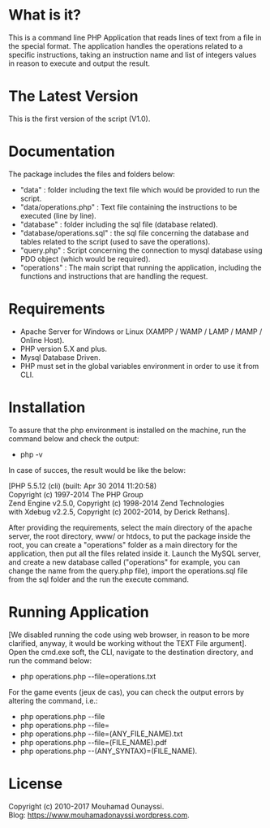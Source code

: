 # What is it?
 This is a command line PHP Application that reads lines of text from a file in the special format.
 The application handles the operations related to a specific instructions, taking an instruction name and list of integers values in  reason to execute and output the result. 
 
# The Latest Version
This is the first version of the script (V1.0).

# Documentation
The package includes the files and folders below:
  - "data" : folder including the text file which would be provided to run the script.
  - "data/operations.php" : Text file containing the instructions to be executed (line by line).
  - "database" : folder including the sql file (database related).
  - "database/operations.sql" : the sql file concerning the database and tables related to the script (used to save the operations).
  - "query.php" : Script concerning the connection to mysql database using PDO object (which would be required).
  - "operations" : The main script that running the application, including the functions and instructions that are handling the request. 
  
# Requirements
- Apache Server for Windows or Linux (XAMPP / WAMP / LAMP / MAMP / Online Host).
- PHP version 5.X and plus.
- Mysql Database Driven.
- PHP must set in the global variables environment in order to use it from CLI.
  
# Installation
To assure that the php environment is installed on the machine, run the command below and check the output:
  * php -v

In case of succes, the result would be like the below:

[PHP 5.5.12 (cli) (built: Apr 30 2014 11:20:58)<br>
Copyright (c) 1997-2014 The PHP Group<br>
Zend Engine v2.5.0, Copyright (c) 1998-2014 Zend Technologies<br>
with Xdebug v2.2.5, Copyright (c) 2002-2014, by Derick Rethans].

After providing the requirements, select the main directory of the apache server, the root directory, www/ or htdocs, to put the package inside the root, you can create a "operations" folder as a main directory for the application, then put all the files related inside it.
Launch the MySQL server, and create a new database called ("operations" for example, you can change the name from the query.php file), import the operations.sql file from the sql folder and the run the execute command.
  
# Running Application
  [We disabled running the code using web browser, in reason to be more clarified, anyway, it would be working without the TEXT File 
  argument].<br>
  Open the cmd.exe soft, the CLI, navigate to the destination directory, and run the command below:
  * php operations.php --file=operations.txt

For the game events (jeux de cas), you can check the output errors by altering the command, i.e.:
  * php operations.php --file
  * php operations.php --file=
  * php operations.php --file=(ANY_FILE_NAME).txt 
  * php operations.php --file=(FILE_NAME).pdf
  * php operations.php --(ANY_SYNTAX)=(FILE_NAME).<EXT> 
 
# License
Copyright (c) 2010-2017 Mouhamad Ounayssi.<br>
Blog: https://www.mouhamadonayssi.wordpress.com.
